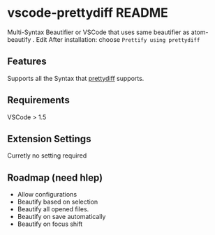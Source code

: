 # vscode-prettydiff README

Multi-Syntax Beautifier or
VSCode that uses same beautifier as atom-beautify . Edit
After installation:
choose `Prettify using prettydiff`

## Features
Supports all the Syntax that [prettydiff](https://github.com/prettydiff/prettydiff) supports.

## Requirements

VSCode > 1.5

## Extension Settings

Curretly no setting required

## Roadmap (need hlep)
* Allow configurations 
* Beautify based on selection
* Beautify all opened files.
* Beautify on save automatically
* Beautify on focus shift 
